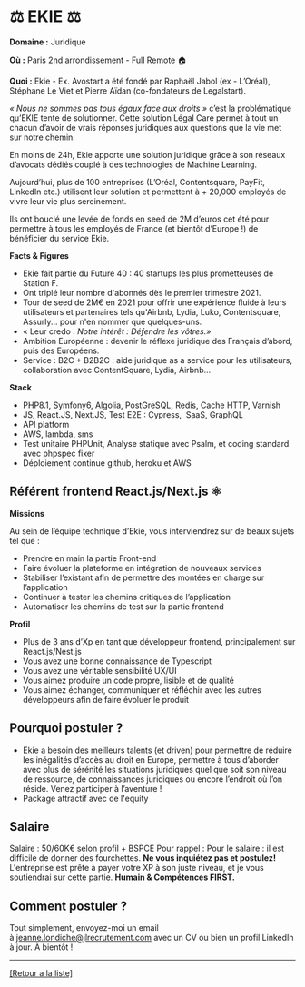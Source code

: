 # ⚖️ EKIE ⚖️

**Domaine :** Juridique

**Où :** Paris 2nd arrondissement - Full Remote 🏠

**Quoi :** Ekie - Ex. Avostart a été fondé par Raphaël Jabol (ex - L’Oréal), Stéphane Le Viet et Pierre Aïdan (co-fondateurs de Legalstart).

*« Nous ne sommes pas tous égaux face aux droits »* c’est la problématique qu’EKIE tente de solutionner. Cette solution Légal Care permet à tout un chacun d’avoir de vrais réponses juridiques aux questions que la vie met sur notre chemin.

En moins de 24h, Ekie apporte une solution juridique grâce à son réseaux d’avocats dédiés couplé à des technologies de Machine Learning.

Aujourd’hui, plus de 100 entreprises (L’Oréal, Contentsquare, PayFit, LinkedIn etc.) utilisent leur solution et permettent à + 20,000 employés de vivre leur vie plus sereinement.

Ils ont bouclé une levée de fonds en seed de 2M d’euros cet été pour permettre à tous les employés de France (et bientôt d’Europe !) de bénéficier du service Ekie.

**Facts & Figures**

* Ekie fait partie du Future 40 : 40 startups les plus prometteuses de Station F.
* Ont triplé leur nombre d'abonnés dès le premier trimestre 2021.
* Tour de seed de 2M€ en 2021 pour offrir une expérience fluide à leurs utilisateurs et partenaires tels qu'Airbnb, Lydia, Luko, Contentsquare, Assurly... pour n'en nommer que quelques-uns.
* « Leur credo : *Notre intérêt : Défendre les vôtres.»*
* Ambition Européenne : devenir le réflexe juridique des Français d’abord, puis des Européens.
* Service : B2C + B2B2C : aide juridique as a service pour les utilisateurs, collaboration avec ContentSquare, Lydia, Airbnb…

**Stack**

* PHP8.1, Symfony6, Algolia, PostGreSQL, Redis, Cache HTTP, Varnish
* JS, React.JS, Next.JS, Test E2E : Cypress,  SaaS, GraphQL
* API platform
* AWS, lambda, sms
* Test unitaire PHPUnit, Analyse statique avec Psalm, et coding standard avec phpspec fixer
* Déploiement continue github, heroku et AWS

## Référent frontend React.js/Next.js ⚛️

**Missions**

Au sein de l’équipe technique d’Ekie, vous interviendrez sur de beaux sujets tel que :
* Prendre en main la partie Front-end
* Faire évoluer la plateforme en intégration de nouveaux services
* Stabiliser l’existant afin de permettre des montées en charge sur l’application
* Continuer à tester les chemins critiques de l’application
* Automatiser les chemins de test sur la partie frontend

**Profil**

* Plus de 3 ans d’Xp en tant que développeur frontend, principalement sur React.js/Nest.js
* Vous avez une bonne connaissance de Typescript
* Vous avez une véritable sensibilité UX/UI
* Vous aimez produire un code propre, lisible et de qualité
* Vous aimez échanger, communiquer et réfléchir avec les autres développeurs afin de faire évoluer le produit

## Pourquoi postuler ?

* Ekie a besoin des meilleurs talents (et driven) pour permettre de réduire les inégalités d’accès au droit en Europe, permettre à tous d’aborder avec plus de sérénité les situations juridiques quel que soit son niveau de ressource, de connaissances juridiques ou encore l’endroit où l’on réside. Venez participer à l’aventure !
* Package attractif avec de l'equity

## Salaire

Salaire : 50/60K€ selon profil + BSPCE
Pour rappel : Pour le salaire : il est difficile de donner des fourchettes. **Ne vous inquiétez pas et postulez!** L'entreprise est prête à payer votre XP à son juste niveau, et je vous soutiendrai sur cette partie. **Humain & Compétences FIRST.**

## Comment postuler ?

Tout simplement, envoyez-moi un email à jeanne.londiche@jlrecrutement.com avec un CV ou bien un profil LinkedIn à jour. À bientôt !

----
<a href="https://github.com/jlondiche/job-board-php/blob/master/README.md">[Retour a la liste]</a>
